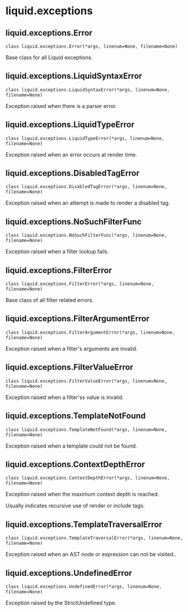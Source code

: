# liquid.exceptions

## liquid.exceptions.Error

`class liquid.exceptions.Error(*args, linenum=None, filename=None)`

Base class for all Liquid exceptions.

## liquid.exceptions.LiquidSyntaxError

`class liquid.exceptions.LiquidSyntaxError(*args, linenum=None, filename=None)`

Exception raised when there is a parser error.

## liquid.exceptions.LiquidTypeError

`class liquid.exceptions.LiquidTypeError(*args, linenum=None, filename=None)`

Exception raised when an error occurs at render time.

## liquid.exceptions.DisabledTagError

`class liquid.exceptions.DisabledTagError(*args, linenum=None, filename=None)`

Exception raised when an attempt is made to render a disabled tag.

## liquid.exceptions.NoSuchFilterFunc

`class liquid.exceptions.NoSuchFilterFunc(*args, linenum=None, filename=None)`

Exception raised when a filter lookup fails.

## liquid.exceptions.FilterError

`class liquid.exceptions.FilterError(*args, linenum=None, filename=None)`

Base class of all filter related errors.

## liquid.exceptions.FilterArgumentError

`class liquid.exceptions.FilterArgumentError(*args, linenum=None, filename=None)`

Exception raised when a filter's arguments are invalid.

## liquid.exceptions.FilterValueError

`class liquid.exceptions.FilterValueError(*args, linenum=None, filename=None)`

Exception raised when a filter'ss value is invalid.

## liquid.exceptions.TemplateNotFound

`class liquid.exceptions.TemplateNotFound(*args, linenum=None, filename=None)`

Exception raised when a template could not be found.

## liquid.exceptions.ContextDepthError

`class liquid.exceptions.ContextDepthError(*args, linenum=None, filename=None)`

Exception raised when the maximum context depth is reached.

Usually indicates recursive use of render or include tags.

## liquid.exceptions.TemplateTraversalError

`class liquid.exceptions.TemplateTraversalError(*args, linenum=None, filename=None)`

Exception raised when an AST node or expression can not be visited..

## liquid.exceptions.UndefinedError

`class liquid.exceptions.UndefinedError(*args, linenum=None, filename=None)`

Exception raised by the StrictUndefined type.
